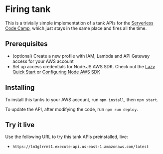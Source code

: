 # Firing tank 

This is a trivially simple implementation of a tank APIs for the [Serverless Code Camp](https://serverless.camp), which just stays in the same place and fires all the time.

## Prerequisites

* (optional) Create a new profile with IAM, Lambda and API Gateway access for your AWS account
* Set up access credentials for Node.JS AWS SDK. Check out the [Lazy Quick Start](https://claudiajs.com/tutorials/installing.html#configuring-access-credentials) or [Configuring Node AWS SDK](http://docs.aws.amazon.com/AWSJavaScriptSDK/guide/node-configuring.html)

## Installing

To install this tanks to your AWS account, run `npm install`, then `npm start`. 

To update the API, after modifying the code, run `npm run deploy`.

## Try it live

Use the following URL to try this tank APIs preinstalled, live:

* `https://lm3glrrmt1.execute-api.us-east-1.amazonaws.com/latest` 
